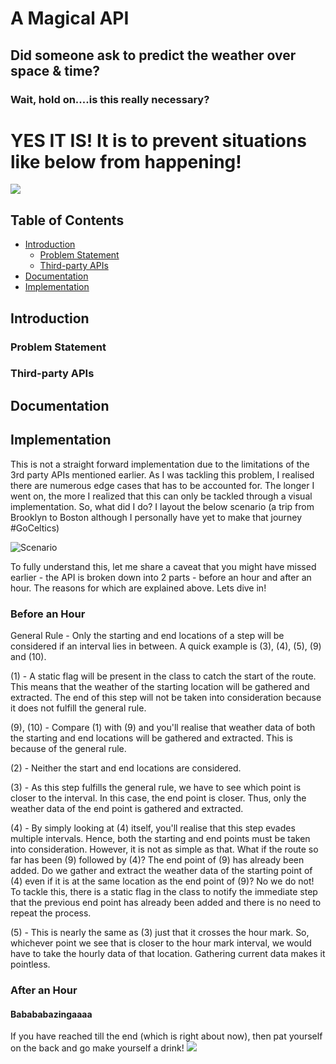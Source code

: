 # A Magical API 

## Did someone ask to predict the weather over space & time? 

### Wait, hold on....is this really necessary? 

# YES IT IS! It is to prevent situations like below from happening! 
![](https://media.giphy.com/media/l1J9rMqPQ8c2HfxiE/giphy.gif)


## Table of Contents 

- [Introduction](#introduction)
  * [Problem Statement](#problem-statement)
  * [Third-party APIs](#third-party-apis)
- [Documentation](#documentation)
- [Implementation](#implementation)

## Introduction 

### Problem Statement 

### Third-party APIs 

## Documentation 

## Implementation 

This is not a straight forward implementation due to the limitations of the 3rd party APIs mentioned earlier. As I was tackling this problem, I realised there are numerous edge cases that has to be accounted for. The longer I went on, the more I realized that this can only be tackled through a visual implementation. So, what did I do? I layout the below scenario (a trip from Brooklyn to Boston although I personally have yet to make that journey #GoCeltics) 

![Scenario](https://user-images.githubusercontent.com/35773953/107642962-81a43b80-6cb0-11eb-83e2-d8dd360f2e4a.png)

To fully understand this, let me share a caveat that you might have missed earlier - the API is broken down into 2 parts - before an hour and after an hour. The reasons for which are explained above. Lets dive in! 

### Before an Hour 

General Rule - Only the starting and end locations of a step will be considered if an interval lies in between. A quick example is (3), (4), (5), (9) and (10).   

(1) - A static flag will be present in the class to catch the start of the route. This means that the weather of the starting location will be gathered and extracted. The end of this step will not be taken into consideration because it does not fulfill the general rule. 

(9), (10) - Compare (1) with (9) and you'll realise that weather data of both the starting and end locations will be gathered and extracted. This is because of the general rule. 

(2) - Neither the start and end locations are considered. 

(3) - As this step fulfills the general rule, we have to see which point is closer to the interval. In this case, the end point is closer. Thus, only the weather data of the end point is gathered and extracted. 

(4) - By simply looking at (4) itself, you'll realise that this step evades multiple intervals. Hence, both the starting and end points must be taken into consideration. However, it is not as simple as that. What if the route so far has been (9) followed by (4)? The end point of (9) has already been added. Do we gather and extract the weather data of the starting point of (4) even if it is at the same location as the end point of (9)? No we do not! To tackle this, there is a static flag in the class to notify the immediate step that the previous end point has already been added and there is no need to repeat the process. 

(5) - This is nearly the same as (3) just that it crosses the hour mark. So, whichever point we see that is closer to the hour mark interval, we would have to take the hourly data of that location. Gathering current data makes it pointless. 

### After an Hour 


#### Babababazingaaaa

If you have reached till the end (which is right about now), then pat yourself on the back and go make yourself a drink! 
![](https://media.giphy.com/media/5GoVLqeAOo6PK/giphy.gif)
